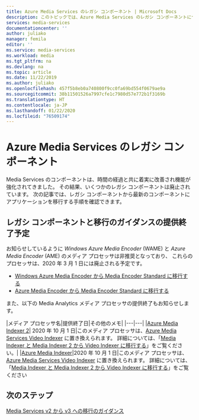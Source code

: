 ```yaml
---
title: Azure Media Services のレガシ コンポーネント | Microsoft Docs
description: このトピックでは、Azure Media Services のレガシ コンポーネントについて説明します。
services: media-services
documentationcenter: ''
author: juliako
manager: femila
editor: ''
ms.service: media-services
ms.workload: media
ms.tgt_pltfrm: na
ms.devlang: na
ms.topic: article
ms.date: 11/22/2019
ms.author: juliako
ms.openlocfilehash: 457f5b8eb0a740800f9cc0fa69bd554f0679ae9a
ms.sourcegitcommit: 38b11501526a7997cfe1c7980d57e772b1f3169b
ms.translationtype: HT
ms.contentlocale: ja-JP
ms.lasthandoff: 01/22/2020
ms.locfileid: "76509174"
---
```

# <a name="azure-media-services-legacy-components"></a>Azure Media Services のレガシ コンポーネント

Media Services のコンポーネントは、時間の経過と共に着実に改善され機能が強化されてきました。 その結果、いくつかのレガシ コンポーネントは廃止されています。 次の記事では、レガシ コンポーネントから最新のコンポーネントにアプリケーションを移行する手順を確認できます。
 
## <a name="retirement-plans-of-legacy-components-and-migration-guidance"></a>レガシ コンポーネントと移行のガイダンスの提供終了予定

お知らせしているように *Windows Azure Media Encoder* (WAME) と *Azure Media Encoder* (AME) のメディア プロセッサは非推奨となっており、 これらのプロセッサは、2020 年 3 月 1 日には廃止される予定です。

* [Windows Azure Media Encoder から Media Encoder Standard に移行する](migrate-windows-azure-media-encoder.md)
* [Azure Media Encoder から Media Encoder Standard に移行する](migrate-azure-media-encoder.md)

また、以下の Media Analytics メディア プロセッサの提供終了もお知らせします。 
 
|メディア プロセッサ名|提供終了日|その他のメモ|
|---|---|
|[Azure Media Indexer 2](media-services-process-content-with-indexer2.md)| 2020 年 10 月 1 日|このメディア プロセッサは、[Azure Media Services Video Indexer](https://docs.microsoft.com/azure/media-services/video-indexer/) に置き換えられます。 詳細については、「[Media Indexer と Media Indexer 2 から Video Indexer に移行する](migrate-indexer-v1-v2.md)」をご覧ください。|
|[Azure Media Indexer](media-services-index-content.md)|2020 年 10 月 1 日|このメディア プロセッサは、[Azure Media Services Video Indexer](https://docs.microsoft.com/azure/media-services/video-indexer/) に置き換えられます。 詳細については、「[Media Indexer と Media Indexer 2 から Video Indexer に移行する](migrate-indexer-v1-v2.md)」をご覧ください

## <a name="next-steps"></a>次のステップ

[Media Services v2 から v3 への移行のガイダンス](../latest/migrate-from-v2-to-v3.md)
